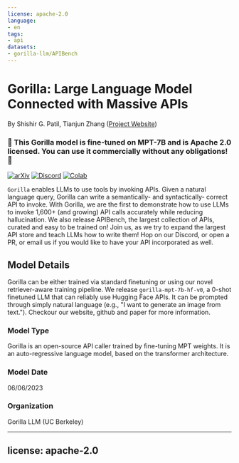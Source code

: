 ```yaml
---
license: apache-2.0
language:
- en
tags:
- api
datasets:
- gorilla-llm/APIBench
---
```

# Gorilla: Large Language Model Connected with Massive APIs
By Shishir G. Patil, Tianjun Zhang  ([Project Website](https://shishirpatil.github.io/gorilla/))


### 📣 This Gorilla model is fine-tuned on MPT-7B and is Apache 2.0 licensed. You can use it commercially without any obligations! 🤩


[![arXiv](https://img.shields.io/badge/arXiv-2305.15334-<COLOR>.svg?style=flat-square)](https://arxiv.org/abs/2305.15334)  [![Discord](https://img.shields.io/discord/1111172801899012102?label=Discord&logo=discord&logoColor=green&style=flat-square)](https://discord.gg/3apqwwME) [![Colab](https://colab.research.google.com/assets/colab-badge.svg)](https://colab.research.google.com/drive/1DEBPsccVLF_aUnmD0FwPeHFrtdC0QIUP?usp=sharing)

`Gorilla` enables LLMs to use tools by invoking APIs. Given a natural language query, Gorilla can write a semantically- and syntactically- correct API to invoke. With Gorilla, we are the first to demonstrate how to use LLMs to invoke 1,600+ (and growing) API calls accurately while reducing hallucination. We also release APIBench, the largest collection of APIs, curated and easy to be trained on! Join us, as we try to expand the largest API store and teach LLMs how to write them! Hop on our Discord, or open a PR, or email us if you would like to have your API incorporated as well.

## Model Details

Gorilla can be either trained via standard finetuning or using our novel retriever-aware training pipeline. We release `gorilla-mpt-7b-hf-v0`, a 0-shot finetuned LLM that can reliably use Hugging Face APIs. It can be prompted through simply natural language (e.g., "I want to generate an image from text."). Checkour our website, github and paper for more information.

### Model Type

Gorilla is an open-source API caller trained by fine-tuning MPT weights. It is an auto-regressive language model, based on the transformer architecture.

### Model Date

06/06/2023

### Organization

Gorilla LLM (UC Berkeley)

---
license: apache-2.0
---